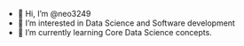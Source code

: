 - 👋 Hi, I’m @neo3249
- 👀 I’m interested in Data Science and Software development
- 🌱 I’m currently learning Core Data Science concepts.

<!---
neo3249/neo3249 is a ✨ special ✨ repository because its `README.md` (this file) appears on your GitHub profile.
You can click the Preview link to take a look at your changes.
--->
